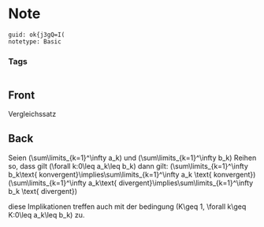 # Note
```
guid: ok{j3gQ=I(
notetype: Basic
```

### Tags
```
```

## Front
Vergleichssatz

## Back
Seien \(\sum\limits_{k=1}^\infty a_k\) und \(\sum\limits_{k=1}^\infty b_k\) Reihen so, dass gilt \(\forall k:0\leq a_k\leq b_k\) dann gilt:
\(\sum\limits_{k=1}^\infty b_k\text{ konvergent}\implies\sum\limits_{k=1}^\infty a_k \text{ konvergent}\)
\(\sum\limits_{k=1}^\infty a_k\text{ divergent}\implies\sum\limits_{k=1}^\infty b_k \text{ divergent}\)

diese Implikationen treffen auch mit der bedingung \(K\geq 1, \forall k\geq K:0\leq a_k\leq b_k\) zu.
